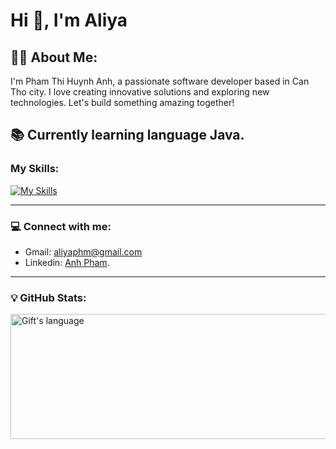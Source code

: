 # Hi 👋, I'm Aliya

## 👨‍💻 About Me:
I'm Pham Thi Huynh Anh, a passionate software developer based in Can Tho city. I love creating innovative solutions and exploring new technologies. Let's build something amazing together!

📚 Currently learning language Java.  
---

### My Skills:
[![My Skills](https://skillicons.dev/icons?i=spring,nodejs,mongodb,mysql,react,redux,js,java,html,css,sass,bootstrap,materialui,vue,git,docker,selenium,postman,python)](https://skillicons.dev)

---

### 💻 Connect with me:
- Gmail: [aliyaphm@gmail.com](mailto:aliyaphm@gmail.com)  
- Linkedin: [Anh Pham](https://www.linkedin.com/in/pham-anh-66b7912ba/).

---

### 💡 GitHub Stats:
<div>
<img align="center" 
     src="https://github-readme-stats.vercel.app/api/top-langs?username=zeroahp&langs_count=6&show_icons=true&layout=compact&theme=dark&hide=cplusplus" 
     alt="Gift's language" 
     style="width: 600px; height: 200px;" />

</div>
